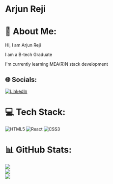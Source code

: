 # Arjun Reji
# 💫 About Me:
Hi, I am Arjun Reji

I am a B-tech Graduate

I'm currently learning MEA(R)N stack development

## 🌐 Socials:
[![LinkedIn](https://img.shields.io/badge/LinkedIn-%230077B5.svg?logo=linkedin&logoColor=white)](https://linkedin.com/in/https://www.linkedin.com/in/arjun-reji-b8b623287/) 

# 💻 Tech Stack:
![HTML5](https://img.shields.io/badge/html5-%23E34F26.svg?style=plastic&logo=html5&logoColor=white) ![React](https://img.shields.io/badge/react-%2320232a.svg?style=plastic&logo=react&logoColor=%2361DAFB) ![CSS3](https://img.shields.io/badge/css3-%231572B6.svg?style=plastic&logo=css3&logoColor=white)
# 📊 GitHub Stats:
![](https://github-readme-stats.vercel.app/api?username=ArjunReji&theme=prussian&hide_border=false&include_all_commits=true&count_private=true)<br/>
![](https://github-readme-streak-stats.herokuapp.com/?user=ArjunReji&theme=prussian&hide_border=false)<br/>
![](https://github-readme-stats.vercel.app/api/top-langs/?username=ArjunReji&theme=prussian&hide_border=false&include_all_commits=true&count_private=true&layout=compact)

<!-- Proudly created with GPRM ( https://gprm.itsvg.in ) -->
